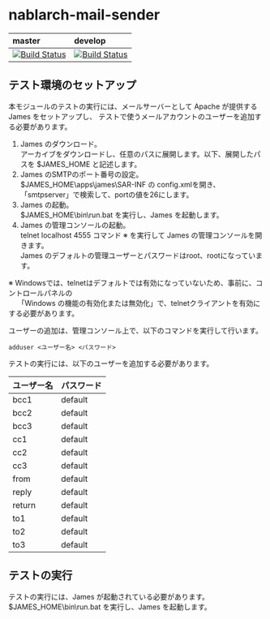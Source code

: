 # nablarch-mail-sender

| master | develop |
|:-----------|:------------|
|[![Build Status](https://travis-ci.org/nablarch/nablarch-mail-sender.svg?branch=master)](https://travis-ci.org/nablarch/nablarch-mail-sender)|[![Build Status](https://travis-ci.org/nablarch/nablarch-mail-sender.svg?branch=develop)](https://travis-ci.org/nablarch/nablarch-mail-sender)|


## テスト環境のセットアップ

本モジュールのテストの実行には、メールサーバーとして Apache が提供する James をセットアップし、
テストで使うメールアカウントのユーザーを追加する必要があります。

1. James のダウンロード。<br>
   アーカイブをダウンロードし、任意のパスに展開します。以下、展開したパスを $JAMES_HOME と記述します。
2. James のSMTPのポート番号の設定。<br>
   $JAMES_HOME\apps\james\SAR-INF の config.xmlを開き、「smtpserver」で検索して、portの値を26にします。
3. James の起動。<br>
   $JAMES_HOME\bin\run.bat を実行し、James を起動します。<br>
4. James の管理コンソールの起動。<br>
   telnet localhost 4555 コマンド ※ を実行して James の管理コンソールを開きます。<br>
   James のデフォルトの管理ユーザーとパスワードはroot、rootになっています。<br>

※ Windowsでは、telnetはデフォルトでは有効になっていないため、事前に、コントロールパネルの<br>
　 「Windows の機能の有効化または無効化」で、telnetクライアントを有効にする必要があります。

ユーザーの追加は、管理コンソール上で、以下のコマンドを実行して行います。
```
adduser <ユーザー名> <パスワード>
```

テストの実行には、以下のユーザーを追加する必要があります。

|ユーザー名 |パスワード |
|:----------|:----------|
|bcc1       |default    |
|bcc2       |default    |
|bcc3       |default    |
|cc1        |default    |
|cc2        |default    |
|cc3        |default    |
|from       |default    |
|reply      |default    |
|return     |default    |
|to1        |default    |
|to2        |default    |
|to3        |default    |

## テストの実行

テストの実行には、James が起動されている必要があります。<br>
$JAMES_HOME\bin\run.bat を実行し、James を起動します。
